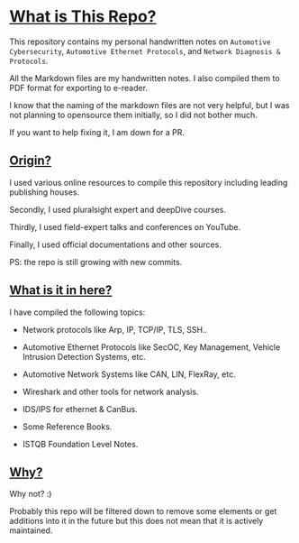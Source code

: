 
# <u>What is This Repo?</u>

This repository contains my personal handwritten notes on `Automotive Cybersecurity`, `Automotive Ethernet Protocols`, and `Network Diagnosis & Protocols`.


All the Markdown files are my handwritten notes. I also compiled them to PDF format for exporting to e-reader.

I know that the naming of the markdown files are not very helpful, but I was not planning to opensource them initially, so I did not bother much.

If you want to help fixing it, I am down for a PR.


## <u>Origin?</u>

I used various online resources to compile this repository including leading publishing houses.

Secondly, I used pluralsight expert and deepDive courses.

Thirdly, I used field-expert talks and conferences on YouTube.

Finally, I used official documentations and other sources.

PS: the repo is still growing with new commits.

## <u>What is it in here?</u>

I have compiled the following topics:

- Network protocols like Arp, IP, TCP/IP, TLS, SSH..

- Automotive Ethernet Protocols like SecOC, Key Management, Vehicle Intrusion Detection Systems, etc.

- Automotive Network Systems like CAN, LIN, FlexRay, etc.

- Wireshark and other tools for network analysis.

- IDS/IPS for ethernet & CanBus.

- Some Reference Books.
- ISTQB Foundation Level Notes.


## <u>Why?</u>

Why not? :)

Probably this repo will be filtered down to remove some elements or get additions into it in the future but this does not mean that it is actively maintained.

